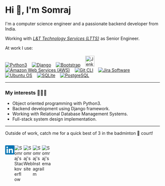 <h1>Hi 👋, I'm Somraj</h1>

I'm a computer science engineer and a passionate backend developer from India.

Working with _[L&T Technology Services (LTTS)](https://www.ltts.com/)_ as Senior Engineer.

At work I use:<br/><br/>
<a href="#"><img title="Python3" src="https://i.imgur.com/FTDspiU.png" width="30px" /></a>&nbsp;&nbsp;&nbsp;
<a href="#"><img title="Django" src="https://i.imgur.com/hs49nUk.png" width="80px" /></a>&nbsp;&nbsp;&nbsp;
<a href="#"><img title="Bootstrap" src="https://i.imgur.com/GMm2uxg.png" width="40px" /></a>&nbsp;&nbsp;&nbsp;
<a href="#"><img title="Jenkins CI/CD" src="https://i.imgur.com/OixIErB.png" width="30px" height="35px" /></a>&nbsp;&nbsp;&nbsp;
<a href="#"><img title="Amazon Web Services (AWS)" src="https://i.imgur.com/IVi96vy.png" width="55px" /></a>&nbsp;&nbsp;&nbsp;
<a href="#"><img title="Git CLI" src="https://i.imgur.com/a8cNvAW.png" width="33px" /></a>&nbsp;&nbsp;&nbsp;
<a href="#"><img title="Jira Software" src="https://i.imgur.com/lXwD8nX.png" width="35px" /></a>&nbsp;&nbsp;&nbsp;
<a href="#"><img title="Ubuntu OS" src="https://i.imgur.com/c9CLxDQ.png" width="36px" /></a>&nbsp;&nbsp;&nbsp;
<a href="#"><img title="SQLite" src="https://i.imgur.com/T3x35xd.png" width="36px" /></a>&nbsp;&nbsp;&nbsp;
<a href="#"><img title="PostgreSQL" src="https://i.imgur.com/JXFr6DI.png" width="36px" /></a>&nbsp;&nbsp;&nbsp;

---

### My interests 👨🏻‍💻

- Object oriented programming with Python3.
- Backend development using Django framework.
- Working with Relational Database Management Systems.
- Full-stack system design implementation.

---

Outside of work, catch me for a quick best of 3 in the badminton 🏸 court!<br/><br/>

<a href="https://www.linkedin.com/in/somrajchowdhury/">
  <img align="left" alt="Somraj's LinkedIn" width="30px" target="_blank" src="https://github.com/somrajchowdhury/personal-website-1/blob/main/images/linkedin-logo.png" />
</a>

<a href="https://stackoverflow.com/users/12483799/somraj-chowdhury">
  <img align="left" alt="Somraj's Stackoverflow" width="30px" target="_blank" src="https://i.imgur.com/BbpIsBO.png" />
</a>

<a href="https://somrajchowdhury.com/">
  <img align="left" alt="Somraj's Website" width="30px" target="_blank" src="https://i.imgur.com/SMqmoe9.png" />
</a>

<a href="https://www.instagram.com/_somraj_chowdhury_/">
  <img align="left" alt="Somraj's Instagram" width="30px" target="_blank" src="https://i.imgur.com/QRLBK4v.png" />
</a>

<a href="mailto:chowdhury.somraj08@gmail.com">
  <img align="left" alt="Somraj's email" width="30px" target="_blank" src="https://i.imgur.com/MHr6kO2.png" />
</a>
